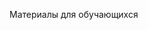 <script language="JavaScript">
pass = prompt('Enter Password, please:');
if (pass=='!!!0!!!') { alert('!!!1!!!') } else { alert('!!!2!!!'), top.location.href="!!!3!!!" }</script>
Материалы для обучающихся
